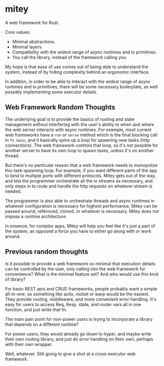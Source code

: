 # mitey

A web framework for Rust.

Core values:
- Minimal abstractions.
- Minimal layers.
- Compatibility with the widest range of async runtimes and io primitives.
- You call the library, instead of the framework calling you.

My hope is that ease of use comes out of being able to understand the system, instead of by hiding complexity behind an ergonomic interface.

In addition, in order to be able to interact with the widest range of async runtimes and io primitives, there will be some necessary boilerplate, as well possibly implementing some executor details.

## Web Framework Random Thoughts

The underlying goal is to provide the basics of routing and state management without interfering with the user's ability to when and where the web server interacts with async runtimes. For example, most current web frameworks have a `run` or `serve` method which is the final blocking call in `fn main`, and it basically spins up a loop for spawning new tasks (http connections). The web framework controls that loop, so it's not possible for another server to have its own loop to spawn tasks, unless it's on another thread.

But there's no particular reason that a web framework needs to monopolize this task-spawning loop. For example, if you want different parts of the app to bind to multiple ports with different protocols. Mitey gets out of the way, and lets the programmer orchestrate all the io streams as necessary, and only steps in to route and handle the http requests on whatever stream is needed.

The programmer is also able to orchestrate threads and async runtimes in whatever configuration is necessary for highest performance, Mitey can be passed around, refernced, cloned, or whatever is necessary. Mitey does not impose a runtime architecture.

In essence, for complex apps, Mitey will help you feel like it's just a part of the system, as opposed a force you have to either go along with or work around.

## Previous random thoughts

Is it possible to provide a web framework so minimal that execution details can be controlled by the user, only calling into the web framework for convenience? What is the minimal feature set? And who would use this kind of library?

For basic REST apis and CRUD frameworks, people probably want a simple all-in-one, so something like actix, rocket or warp would be the easiest. They provide routing, middleware, and more convenient error handling. It's easy for users to access Req, Resp, state, and router vars all in one function, and just write that fn.

The main pain point for non-power users is trying to incorporate a library that depends on a different runtime?

For power users, they would already go down to hyper, and maybe write their own routing library, and just do error handling on their own, perhaps with their own wrapper.

Well, whatever. Still going to give a shot at a cross-executor web framework.
